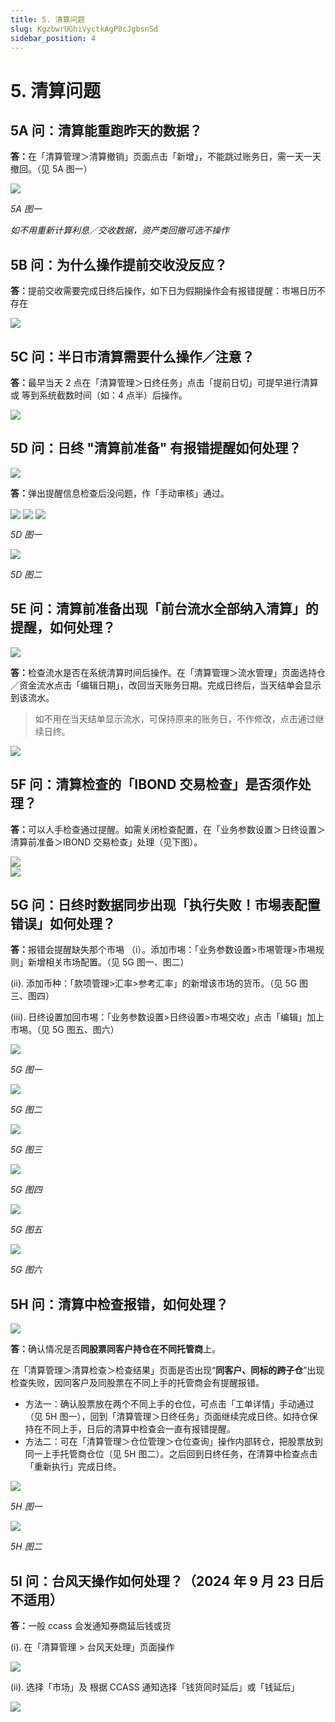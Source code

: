 ```yaml
---
title: 5. 清算问题
slug: KgzbwrUGhiVyctkAgP8cJgbsnSd
sidebar_position: 4
---
```



# 5. 清算问题

## 5A 问：清算能重跑昨天的数据？

<b>答：</b>在「清算管理＞清算撤销」页面点击「新增」，不能跳过账务日，需一天一天撤回。（见 5A 图一）

<img src="/assets/W8lRbtJwyoppPVxc7WmcpbcpnUd.png" src-width="2390" src-height="1420" align="center"/>

<em>5A 图一</em>

<em>如不用重新计算利息／交收数据，资产类回撤可选不操作</em>

## 5B 问：为什么操作提前交收没反应？

<b>答：</b>提前交收需要完成日终后操作，如下日为假期操作会有报错提醒：市埸日历不存在

<img src="/assets/QoB8bjR8yoZCwDxXjLKcENCXnod.png" src-width="2504" src-height="1006" align="center"/>

## 5C 问：半日市清算需要什么操作／注意？

<b>答：</b>最早当天 2 点在「清算管理＞日终任务」点击「提前日切」可提早进行清算 或 等到系统截数时间（如：4 点半）后操作。

<img src="/assets/QAa8bFUE8oVfXkxeYcechht8nXg.png" src-width="2183" src-height="384" align="center"/>

## 5D 问：日终 "清算前准备" 有报错提醒如何处理？

<img src="/assets/P4yobnuJPoDpfvxShqpc4MzonEc.png" src-width="2220" src-height="380" align="center"/>

<b>答：</b>弹出提醒信息检查后没问题，作「手动审核」通过。

<img src="/assets/N99ab1Rlto0SSKxOnjXcTMqBnHe.png" src-width="2110" src-height="172" align="center"/>

<img src="/assets/YUU6b16BdoORhOxtfDIckXsNnFd.png" src-width="2040" src-height="162" align="center"/>

<img src="/assets/VNV2bUB3aos4ThxzEGHcPUsZnid.png" src-width="2752" src-height="1354" align="center"/>

<em>5D 图一</em>

<img src="/assets/YymQbTCGuoUyLPxpuIzcsqJLnpX.png" src-width="2656" src-height="294" align="center"/>

<em>5D 图二</em>

## 5E 问：清算前准备出现「前台流水全部纳入清算」的提醒，如何处理？

<img src="/assets/OHFHbxDKToY316xlF1dc7LienRh.png" src-width="1373" src-height="1124"/>

<b>答：</b>检查流水是否在系统清算时间后操作。在「清算管理＞流水管理」页面选持仓／资金流水点击「编辑日期」，改回当天账务日期。完成日终后，当天结单会显示到该流水。

> 如不用在当天结单显示流水，可保持原来的账务日，不作修改，点击通过继续日终。

<img src="/assets/S0MXbrhojotR2KxfcOqcyFiknof.png" src-width="2386" src-height="828" align="center"/>

## 5F 问：清算检查的「IBOND 交易检查」是否须作处理？

<b>答：</b>可以人手检查通过提醒。如需关闭检查配置，在「业务参数设置＞日终设置＞清算前准备＞IBOND 交易检查」处理（见下图）。

<div class="flex gap-3 columns-2" column-size="2">
<div class="w-[50%]" width-ratio="50">
<img src="/assets/C9Q8b85qnomMl5x9sF8cS2BonQh.png" src-width="2858" src-height="1610" align="center"/>
</div>
<div class="w-[49%]" width-ratio="49">
<img src="/assets/N93hbpsVmoT6sbx0TVzctxvCnHe.png" src-width="2314" src-height="1342" align="center"/>
</div>
</div>

## 5G 问：日终时数据同步出现「执行失败！市埸表配置错误」如何处理？

<b>答：</b>报错会提醒缺失那个市埸
（i）。添加市埸：「业务参数设置&gt;市埸管理&gt;市埸规则」新增相关市场配置。（见 5G 图一、图二）

(ii). 添加币种：「款项管理&gt;汇率&gt;参考汇率」的新增该市场的货币。（见 5G 图三、图四）

(iii). 日终设置加回市埸：「业务参数设置&gt;日终设置&gt;市埸交收」点击「编辑」加上市埸。（见 5G 图五、图六）

<img src="/assets/CjSib3J3OoJosFxpbDgcqCUlnWf.png" src-width="2852" src-height="1606" align="center"/>

<em>5G 图一</em>

<img src="/assets/IZtlbOHcZoX7O3xH8sYc9Rdjnhb.png" src-width="2448" src-height="1276" align="center"/>

<em>5G 图二</em>

<img src="/assets/XRbobPCEco1HyVxi4W3cGa04nRh.png" src-width="2334" src-height="1078" align="center"/>

<em>5G 图三</em>

<img src="/assets/Dy7AbL0dfokMjoxk1iGccY3Hnpl.png" src-width="1926" src-height="1298" align="center"/>

<em>5G 图四</em>

<img src="/assets/A5pebvI6JoYYv8xreIJcBPu3nif.png" src-width="2740" src-height="910" align="center"/>

<em>5G 图五</em>

<img src="/assets/Vw53b87Ago08Ybx9YJ4c0hvjnBh.png" src-width="2476" src-height="866" align="center"/>

<em>5G 图六</em>

## 5H 问：清算中检查报错，如何处理？

<img src="/assets/ERU0b1bs3oLARGxLNGUc5zglnke.png" src-width="2644" src-height="1112" align="center"/>

<b>答：</b>确认情况是否<b>同股票同客户持仓在不同托管商</b>上。

在「清算管理＞清算检查＞检查结果」页面是否出现“<b>同客户、同标的跨子仓</b>”出现检查失败，因同客户及同股票在不同上手的托管商会有提醒报错。

- 方法一：确认股票放在两个不同上手的仓位，可点击「工单详情」手动通过（见 5H 图一），回到「清算管理＞日终任务」页面继续完成日终。如持仓保持在不同上手，日后的清算中检查会一直有报错提醒。 
- 方法二：可在「清算管理＞仓位管理＞仓位查询」操作内部转仓，把股票放到同一上手托管商仓位（见 5H 图二）。之后回到日终任务，在清算中检查点击「重新执行」完成日终。

<img src="/assets/L5bWbfoxWozueRxxs1ncbUb5nod.png" src-width="2512" src-height="814" align="center"/>

<em>5H 图一</em>

<img src="/assets/VDGabF7gJocWm2xsilackweCnHg.png" src-width="2454" src-height="1109" align="center"/>

<em>5H 图二</em>

## 5I 问：台风天操作如何处理？（2024 年 9 月 23 日后不适用）

<b>答：</b>一般 ccass 会发通知券商延后钱或货


(i). 在「清算管理 &gt; 台风天处理」页面操作

<img src="/assets/SJgAbqZNtoQO7XxZvdscENQnnUh.png" src-width="2840" src-height="1410" align="center"/>

(ii). 选择「市场」及 根据 CCASS 通知选择「钱货同时延后」或「钱延后」

<img src="/assets/RvgPbNFZeo1iQTxyoFvc2Warnwe.png" src-width="2756" src-height="1478" align="center"/>

